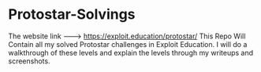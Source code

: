 # Protostar-Solvings
The website link ---> https://exploit.education/protostar/
This Repo Will Contain all my solved Protostar challenges in Exploit Education. 
I will do a walkthrough of these levels and explain the levels through my writeups and screenshots.
